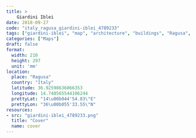 ```yaml
---
title: > 
    Giardini Iblei
date: 2018-09-27
code: "italy_ragusa_giardini-iblei_4789233"
tags: ["giardini-iblei", "map", "architecture", "buildings", "Ragusa", "Italy"]
categories: ["Maps"]
draft: false
format:
  width: 210
  height: 297
  unit: 'mm'
location:
  place: "Ragusa"
  country: "Italy"
  latitude: 36.92598636066353
  longitude: 14.748565544106244
  prettyLat: "14\u00b044'54.83\"E"
  prettyLon: "36\u00b055'33.55\"N"
resources:
- src: "giardini-iblei_4789233.png"
  title: "Cover"
  name: cover
---
```

